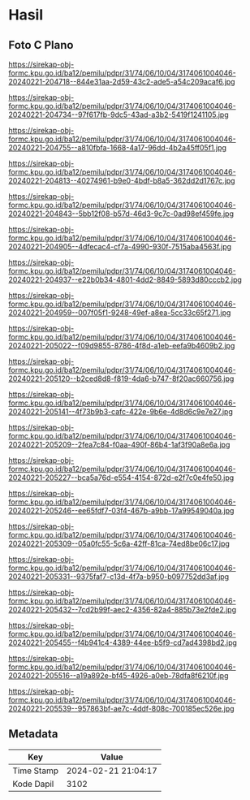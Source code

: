 # Hasil

## Foto C Plano

https://sirekap-obj-formc.kpu.go.id/ba12/pemilu/pdpr/31/74/06/10/04/3174061004046-20240221-204718--844e31aa-2d59-43c2-ade5-a54c209acaf6.jpg

https://sirekap-obj-formc.kpu.go.id/ba12/pemilu/pdpr/31/74/06/10/04/3174061004046-20240221-204734--97f617fb-9dc5-43ad-a3b2-5419f1241105.jpg

https://sirekap-obj-formc.kpu.go.id/ba12/pemilu/pdpr/31/74/06/10/04/3174061004046-20240221-204755--a810fbfa-1668-4a17-96dd-4b2a45ff05f1.jpg

https://sirekap-obj-formc.kpu.go.id/ba12/pemilu/pdpr/31/74/06/10/04/3174061004046-20240221-204813--40274961-b9e0-4bdf-b8a5-362dd2d1767c.jpg

https://sirekap-obj-formc.kpu.go.id/ba12/pemilu/pdpr/31/74/06/10/04/3174061004046-20240221-204843--5bb12f08-b57d-46d3-9c7c-0ad98ef459fe.jpg

https://sirekap-obj-formc.kpu.go.id/ba12/pemilu/pdpr/31/74/06/10/04/3174061004046-20240221-204905--4dfecac4-cf7a-4990-930f-7515aba4563f.jpg

https://sirekap-obj-formc.kpu.go.id/ba12/pemilu/pdpr/31/74/06/10/04/3174061004046-20240221-204937--e22b0b34-4801-4dd2-8849-5893d80cccb2.jpg

https://sirekap-obj-formc.kpu.go.id/ba12/pemilu/pdpr/31/74/06/10/04/3174061004046-20240221-204959--007f05f1-9248-49ef-a8ea-5cc33c65f271.jpg

https://sirekap-obj-formc.kpu.go.id/ba12/pemilu/pdpr/31/74/06/10/04/3174061004046-20240221-205022--f09d9855-8786-4f8d-a1eb-eefa9b4609b2.jpg

https://sirekap-obj-formc.kpu.go.id/ba12/pemilu/pdpr/31/74/06/10/04/3174061004046-20240221-205120--b2ced8d8-f819-4da6-b747-8f20ac660756.jpg

https://sirekap-obj-formc.kpu.go.id/ba12/pemilu/pdpr/31/74/06/10/04/3174061004046-20240221-205141--4f73b9b3-cafc-422e-9b6e-4d8d6c9e7e27.jpg

https://sirekap-obj-formc.kpu.go.id/ba12/pemilu/pdpr/31/74/06/10/04/3174061004046-20240221-205209--2fea7c84-f0aa-490f-86b4-1af3f90a8e6a.jpg

https://sirekap-obj-formc.kpu.go.id/ba12/pemilu/pdpr/31/74/06/10/04/3174061004046-20240221-205227--bca5a76d-e554-4154-872d-e2f7c0e4fe50.jpg

https://sirekap-obj-formc.kpu.go.id/ba12/pemilu/pdpr/31/74/06/10/04/3174061004046-20240221-205246--ee65fdf7-03f4-467b-a9bb-17a99549040a.jpg

https://sirekap-obj-formc.kpu.go.id/ba12/pemilu/pdpr/31/74/06/10/04/3174061004046-20240221-205309--05a0fc55-5c6a-42ff-81ca-74ed8be06c17.jpg

https://sirekap-obj-formc.kpu.go.id/ba12/pemilu/pdpr/31/74/06/10/04/3174061004046-20240221-205331--9375faf7-c13d-4f7a-b950-b097752dd3af.jpg

https://sirekap-obj-formc.kpu.go.id/ba12/pemilu/pdpr/31/74/06/10/04/3174061004046-20240221-205432--7cd2b99f-aec2-4356-82a4-885b73e2fde2.jpg

https://sirekap-obj-formc.kpu.go.id/ba12/pemilu/pdpr/31/74/06/10/04/3174061004046-20240221-205455--f4b941c4-4389-44ee-b5f9-cd7ad4398bd2.jpg

https://sirekap-obj-formc.kpu.go.id/ba12/pemilu/pdpr/31/74/06/10/04/3174061004046-20240221-205516--a19a892e-bf45-4926-a0eb-78dfa8f6210f.jpg

https://sirekap-obj-formc.kpu.go.id/ba12/pemilu/pdpr/31/74/06/10/04/3174061004046-20240221-205539--957863bf-ae7c-4ddf-808c-700185ec526e.jpg


## Metadata

| Key        | Value               |
| ---------- | ------------------- |
| Time Stamp | 2024-02-21 21:04:17 |
| Kode Dapil | 3102                |



